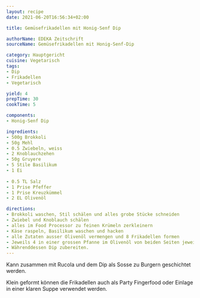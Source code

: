 ```yaml
---
layout: recipe
date: 2021-06-20T16:56:34+02:00

title: Gemüsefrikadellen mit Honig-Senf Dip

authorName: EDEKA Zeitschrift
sourceName: Gemüsefrikadellen mit Honig-Senf-Dip

category: Hauptgericht
cuisine: Vegetarisch
tags:
- Dip
- Frikadellen
- Vegetarisch

yield: 4
prepTime: 30
cookTime: 5

components:
- Honig-Senf Dip

ingredients:
- 500g Brokkoli
- 50g Mehl
- 0.5 Zwiebeln, weiss
- 2 Knoblauchzehen
- 50g Gruyere
- 5 Stile Basilikum
- 1 Ei
  
- 0.5 TL Salz
- 1 Prise Pfeffer
- 1 Prise Kreuzkümmel
- 2 EL Olivenöl

directions:
- Brokkoli waschen, Stil schälen und alles grobe Stücke schneiden
- Zwiebel und Knoblauch schälen
- alles im Food Processor zu feinen Krümeln zerkleinern
- Käse raspeln, Basilikum waschen und hacken
- alle Zutaten ausser Olivenöl vermengen und 8 Frikadellen formen
- Jeweils 4 in einer grossen Pfanne im Olivenöl von beiden Seiten jeweils 2 Minuten braten und auf Küchenpapier ablegen
- Währenddessen Dip zubereiten.
---
```


Kann zusammen mit Rucola und dem Dip als Sosse zu Burgern geschichtet werden.

Klein geformt können die Frikadellen auch als Party Fingerfood oder Einlage in einer klaren Suppe verwendet werden.
